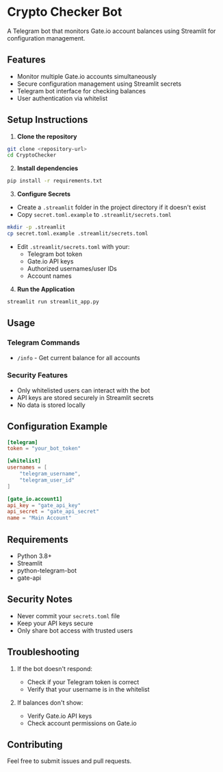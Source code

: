 # Crypto Checker Bot

A Telegram bot that monitors Gate.io account balances using Streamlit for configuration management.

## Features
- Monitor multiple Gate.io accounts simultaneously
- Secure configuration management using Streamlit secrets
- Telegram bot interface for checking balances
- User authentication via whitelist

## Setup Instructions

1. **Clone the repository**
```bash
git clone <repository-url>
cd CryptoChecker
```

2. **Install dependencies**
```bash
pip install -r requirements.txt
```

3. **Configure Secrets**
- Create a `.streamlit` folder in the project directory if it doesn't exist
- Copy `secret.toml.example` to `.streamlit/secrets.toml`
```bash
mkdir -p .streamlit
cp secret.toml.example .streamlit/secrets.toml
```
- Edit `.streamlit/secrets.toml` with your:
  - Telegram bot token
  - Gate.io API keys
  - Authorized usernames/user IDs
  - Account names

4. **Run the Application**
```bash
streamlit run streamlit_app.py
```

## Usage

### Telegram Commands
- `/info` - Get current balance for all accounts

### Security Features
- Only whitelisted users can interact with the bot
- API keys are stored securely in Streamlit secrets
- No data is stored locally

## Configuration Example

```toml
[telegram]
token = "your_bot_token"

[whitelist]
usernames = [
    "telegram_username",
    "telegram_user_id"
]

[gate_io.account1]
api_key = "gate_api_key"
api_secret = "gate_api_secret"
name = "Main Account"
```

## Requirements
- Python 3.8+
- Streamlit
- python-telegram-bot
- gate-api

## Security Notes
- Never commit your `secrets.toml` file
- Keep your API keys secure
- Only share bot access with trusted users

## Troubleshooting
1. If the bot doesn't respond:
   - Check if your Telegram token is correct
   - Verify that your username is in the whitelist

2. If balances don't show:
   - Verify Gate.io API keys
   - Check account permissions on Gate.io

## Contributing
Feel free to submit issues and pull requests.
